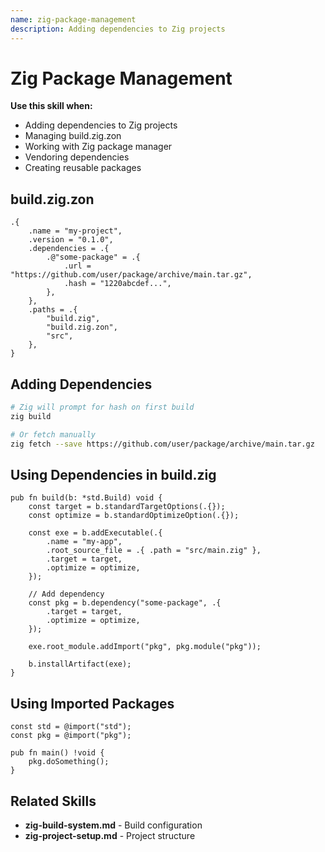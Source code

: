 ```yaml
---
name: zig-package-management
description: Adding dependencies to Zig projects
---
```




# Zig Package Management

**Use this skill when:**
- Adding dependencies to Zig projects
- Managing build.zig.zon
- Working with Zig package manager
- Vendoring dependencies
- Creating reusable packages

## build.zig.zon

```zig
.{
    .name = "my-project",
    .version = "0.1.0",
    .dependencies = .{
        .@"some-package" = .{
            .url = "https://github.com/user/package/archive/main.tar.gz",
            .hash = "1220abcdef...",
        },
    },
    .paths = .{
        "build.zig",
        "build.zig.zon",
        "src",
    },
}
```

## Adding Dependencies

```bash
# Zig will prompt for hash on first build
zig build

# Or fetch manually
zig fetch --save https://github.com/user/package/archive/main.tar.gz
```

## Using Dependencies in build.zig

```zig
pub fn build(b: *std.Build) void {
    const target = b.standardTargetOptions(.{});
    const optimize = b.standardOptimizeOption(.{});

    const exe = b.addExecutable(.{
        .name = "my-app",
        .root_source_file = .{ .path = "src/main.zig" },
        .target = target,
        .optimize = optimize,
    });

    // Add dependency
    const pkg = b.dependency("some-package", .{
        .target = target,
        .optimize = optimize,
    });

    exe.root_module.addImport("pkg", pkg.module("pkg"));

    b.installArtifact(exe);
}
```

## Using Imported Packages

```zig
const std = @import("std");
const pkg = @import("pkg");

pub fn main() !void {
    pkg.doSomething();
}
```

## Related Skills

- **zig-build-system.md** - Build configuration
- **zig-project-setup.md** - Project structure
